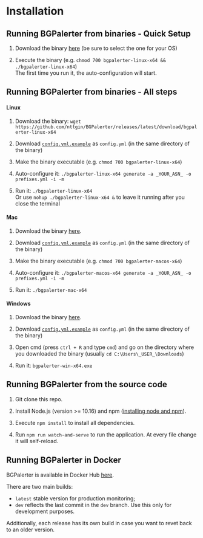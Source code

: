 # Installation

## Running BGPalerter from binaries - Quick Setup

1. Download the binary [here](https://github.com/nttgin/BGPalerter/releases) (be sure to select the one for your OS)

2. Execute the binary (e.g. `chmod 700 bgpalerter-linux-x64 && ./bgpalerter-linux-x64`)  
The first time you run it, the auto-configuration will start.

## Running BGPalerter from binaries - All steps

#### Linux

1. Download the binary:  `wget https://github.com/nttgin/BGPalerter/releases/latest/download/bgpalerter-linux-x64`

2. Download [`config.yml.example`](https://raw.githubusercontent.com/nttgin/BGPalerter/master/config.yml.example) as `config.yml` (in the same directory of the binary)

3. Make the binary executable (e.g. `chmod 700 bgpalerter-linux-x64`)

4. Auto-configure it: `./bgpalerter-linux-x64 generate -a _YOUR_ASN_ -o prefixes.yml -i -m`  

5. Run it: `./bgpalerter-linux-x64`  
Or use `nohup ./bgpalerter-linux-x64 &` to leave it running after you close the terminal

#### Mac

1. Download the binary [here](https://github.com/nttgin/BGPalerter/releases/latest/download/bgpalerter-macos-x64).

2. Download [`config.yml.example`](https://raw.githubusercontent.com/nttgin/BGPalerter/master/config.yml.example) as `config.yml` (in the same directory of the binary)

3. Make the binary executable (e.g. `chmod 700 bgpalerter-macos-x64`)

4. Auto-configure it: `./bgpalerter-macos-x64 generate -a _YOUR_ASN_ -o prefixes.yml -i -m`  

5. Run it: `./bgpalerter-mac-x64`


#### Windows

1. Download the binary [here](https://github.com/nttgin/BGPalerter/releases/latest/download/bgpalerter-win-x64.exe).

2. Download [`config.yml.example`](https://raw.githubusercontent.com/nttgin/BGPalerter/master/config.yml.example) as `config.yml` (in the same directory of the binary)

3. Open cmd (press `ctrl + R` and type `cmd`) and go on the directory where you downloaded the binary (usually `cd C:\Users\_USER_\Downloads`)

4. Run it: `bgpalerter-win-x64.exe`

## Running BGPalerter from the source code

1. Git clone this repo.

2. Install Node.js (version >= 10.16) and npm ([installing node and npm](https://nodejs.org/en/download/)).

3. Execute `npm install` to install all dependencies.

4. Run `npm run watch-and-serve` to run the application. At every file change it will self-reload.


## Running BGPalerter in Docker

BGPalerter is available in Docker Hub [here](https://hub.docker.com/r/nttgin/bgpalerter/tags).

There are two main builds:
* `latest` stable version for production monitoring;
* `dev` reflects the last commit in the `dev` branch. Use this only for development purposes.

Additionally, each release has its own build in case you want to revet back to an older version.
